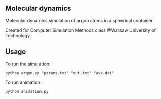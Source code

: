 ## Molecular dynamics

Molecular dynamics simulation of argon atoms in a spherical container.

Created for Computer Simulation Methods class @Warsaw University of Technology.

## Usage 

To run the simulation:

`python argon.py "params.txt" "out.txt" "avs.dat"`

To run animation:

`python animation.py`

